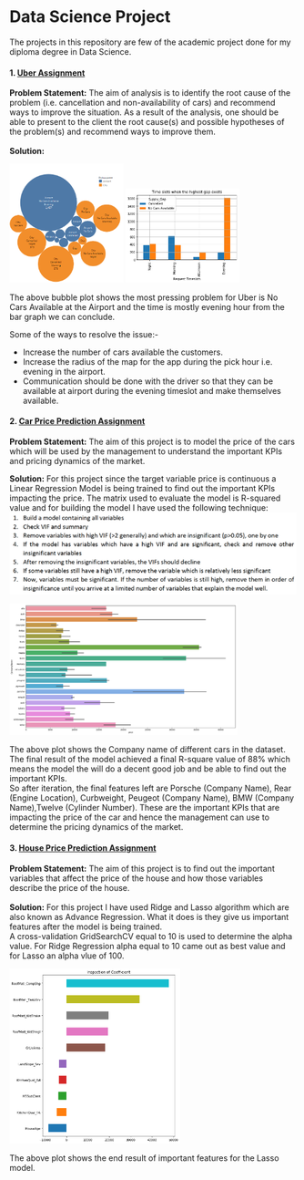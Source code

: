 # Data Science Project
The projects in this repository are few of the academic project done for my diploma degree in Data Science.

#### 1. [Uber Assignment](https://github.com/snozh5/Data-Science-Project/blob/main/Uber%20Assignment.ipynb)
<b>Problem Statement:</b> The aim of analysis is to identify the root cause of the problem (i.e. cancellation and non-availability of cars) and 
recommend ways to improve the situation. As a result of the analysis, one should be able to present to the client the root cause(s) and possible 
hypotheses of the problem(s) and recommend ways to improve them.
<br>
<br>
<b>Solution:</b>
<p align="left">
  <img src="Image/UberPickupPoint.png" width="200">
  <img src="Image/UberSuppyGapTimeslot.png" width="200">
</p>

The above bubble plot shows the most pressing problem for Uber is No Cars Available at the Airport and the time is mostly evening hour from the bar graph we can conclude.

Some of the ways to resolve the issue:-
- Increase the number of cars available the customers.
- Increase the radius of the map for the app during the pick hour i.e. evening in the airport.
- Communication should be done with the driver so that they can be available at airport during the evening timeslot and make themselves available.

#### 2. [Car Price Prediction Assignment](https://github.com/snozh5/Data-Science-Project/blob/main/Assignment-%20Linear%20Regression%20(Geely%20Auto).ipynb)
<b>Problem Statement:</b> The aim of this project is to model the price of the cars which will be used by the management to understand the important KPIs and pricing dynamics of the market.

<b>Solution:</b> For this project since the target variable price is continuous a Linear Regression Model is being trained to find out the important KPIs impacting the price. The matrix used to evaluate the model is R-squared value and for building the model I have used the following technique:
<br>
![Structure](https://github.com/snozh5/Data-Science-Project/blob/main/Image/Linear%20Regression%20Structure.png?raw=true)

<p align="left">
  <img src="Image/Car Price Company name.png" width="400">
</p>
The above plot shows the Company name of different cars in the dataset.<br>
The final result of the model achieved a final R-square value of 88% which means the model the will do a decent good job and be able to find out the important KPIs.
<br>
So after iteration, the final features left are Porsche (Company Name), Rear (Engine Location), Curbweight, Peugeot (Company Name), BMW (Company Name),Twelve (Cylinder Number). These are the important KPIs that are impacting the price of the car and hence the management can use to determine the pricing dynamics of the market. 

#### 3. [House Price Prediction Assignment](https://github.com/snozh5/Data-Science-Project/blob/main/Advanced%20Regression.ipynb)
<b>Problem Statement:</b> The aim of this project is to find out the important variables that affect the price of the house and how those variables describe the price of the house.
<br>
<br>
<b>Solution:</b> For this project I have used Ridge and Lasso algorithm which are also known as Advance Regression. What it does is they give us important features after the model is being trained.<br>
A cross-validation GridSearchCV equal to 10 is used to determine the alpha value. For Ridge Regression alpha equal to 10 came out as best value and for Lasso an alpha vlue of 100.

<p align="left">
  <img src="Image/House imp var.png" width="300">
</p>
The above plot shows the end result of important features for the Lasso model.
